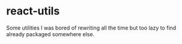 # react-utils
Some utilities I was bored of rewriting all the time but too lazy to find already packaged somewhere else.
